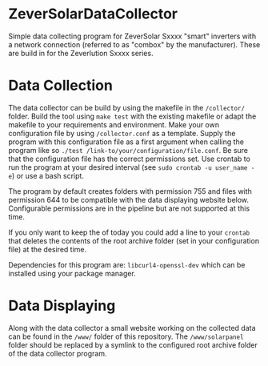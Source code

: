 # ZeverSolarDataCollector
Simple data collecting program for ZeverSolar Sxxxx "smart" inverters with a network connection (referred to as "combox" by the manufacturer). These are build in for the Zeverlution Sxxxx series.

# Data Collection
The data collector can be build by using the makefile in the `/collector/` folder. Build the tool using `make test` with the existing makefile or adapt the makefile to your requirements and environment. Make your own configuration file by using `/collector.conf` as a template. Supply the program with this configuration file as a first argument when calling the program like so `./test /link-to/your/configuration/file.conf`. Be sure that the configuration file has the correct permissions set. Use crontab to run the program at your desired interval (see `sudo crontab -u user_name -e`) or use a bash script.

The program by default creates folders with permission 755 and files with permission 644 to be compatible with the data displaying website below. Configurable permissions are in the pipeline but are not supported at this time.

If you only want to keep the of today you could add a line to your `crontab` that deletes the contents of the root archive folder (set in your configuration file) at the desired time.

Dependencies for this program are:
`libcurl4-openssl-dev` which can be installed using your package manager.

# Data Displaying
Along with the data collector a small website working on the collected data can be found in the `/www/` folder of this repository. The `/www/solarpanel` folder should be replaced by a symlink to the configured root archive folder of the data collector program. 
